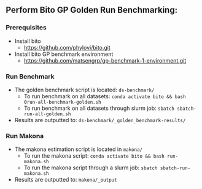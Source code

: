 ## Perform Bito GP Golden Run Benchmarking:
### Prerequisites
- Install bito  
  - https://github.com/phylovi/bito.git 
- Install bito GP benchmark environment
  - https://github.com/matsengrp/gp-benchmark-1-environment.git
### Run Benchmark
- The golden benchmark script is located: `ds-benchmark/`
  - To run benchmark on all datasets: `conda activate bito && bash 0run-all-benchmark-golden.sh`
  - To run benchmark on all datasets through slurm job: `sbatch sbatch-run-all-golden.sh`
- Results are outputted to: `ds-benchmark/_golden_benchmark-results/`
### Run Makona
- The makona estimation script is located in `makona/`
  - To run the makona script: `conda activate bito && bash run-makona.sh`
  - To run the makona script through a slurm job: `sbatch sbatch-run-makona.sh`
- Results are outputted to: `makona/_output` 
